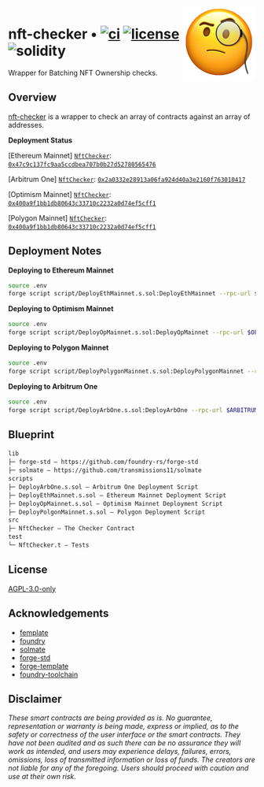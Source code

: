 <img align="right" width="150" height="150" top="100" src="./assets/face-with-monocle.png">

# nft-checker • [![ci](https://github.com/rainbow-me/nft-checker/actions/workflows/ci.yml/badge.svg)](https://github.com/rainbow-me/nft-checker/actions/workflows/ci.yml) [![license](https://img.shields.io/badge/License-Apache_3.0-blue.svg?label=license)](https://opensource.org/licenses/Apache-3.0) ![solidity](https://img.shields.io/badge/solidity-^0.8.15-lightgrey)

Wrapper for Batching NFT Ownership checks.


## Overview

[nft-checker](https://github.com/rainbow-me/nft-checker) is a wrapper to check an array of contracts against an array of addresses.



**Deployment Status**

[Ethereum Mainnet] [`NftChecker`](./src/NftChecker.sol): [`0x47c9c137fc9aa5ccdbea707b0b27d52780565476`](https://etherscan.io/address/0x47c9c137fc9aa5ccdbea707b0b27d52780565476)

[Arbitrum One] [`NftChecker`](./src/NftChecker.sol): [`0x2a0332e28913a06fa924d40a3e2160f763010417`](https://arbiscan.io/address/0x2a0332e28913a06fa924d40a3e2160f763010417)

[Optimism Mainnet] [`NftChecker`](./src/NftChecker.sol): [`0x400a9f1bb1db80643c33710c2232a0d74ef5cff1`](https://optimistic.etherscan.io/address/0x400a9f1bb1db80643c33710c2232a0d74ef5cff1)

[Polygon Mainnet] [`NftChecker`](./src/NftChecker.sol): [`0x400a9f1bb1db80643c33710c2232a0d74ef5cff1`](https://polyscan.io/address/0x400a9f1bb1db80643c33710c2232a0d74ef5cff1)


## Deployment Notes

**Deploying to Ethereum Mainnet**
```bash
source .env
forge script script/DeployEthMainnet.s.sol:DeployEthMainnet --rpc-url $ETHEREUM_MAINNET --private-key $DEPLOYER_PRIVATE_KEY --broadcast --verify --etherscan-api-key $ETHERSCAN_API_KEY_MAINNET -vvvv
```

**Deploying to Optimism Mainnet**
```bash
source .env
forge script script/DeployOpMainnet.s.sol:DeployOpMainnet --rpc-url $OPTIMISM_MAINNET --private-key $DEPLOYER_PRIVATE_KEY --broadcast --verify --etherscan-api-key $ETHERSCAN_API_KEY_OPTIMISM -vvvv
```

**Deploying to Polygon Mainnet**
```bash
source .env
forge script script/DeployPolygonMainnet.s.sol:DeployPolygonMainnet --rpc-url $POLYGON_MAINNET --private-key $DEPLOYER_PRIVATE_KEY --broadcast --verify --etherscan-api-key $ETHERSCAN_API_KEY_POLYGON -vvvv
```

**Deploying to Arbitrum One**
```bash
source .env
forge script script/DeployArbOne.s.sol:DeployArbOne --rpc-url $ARBITRUM_ONE --private-key $DEPLOYER_PRIVATE_KEY --broadcast --verify --etherscan-api-key $ETHERSCAN_API_KEY_ARBITRUM -vvvv
```


## Blueprint

```ml
lib
├─ forge-std — https://github.com/foundry-rs/forge-std
├─ solmate — https://github.com/transmissions11/solmate
scripts
├─ DeployArbOne.s.sol — Arbitrum One Deployment Script
├─ DeployEthMainnet.s.sol — Ethereum Mainnet Deployment Script
├─ DeployOpMainnet.s.sol — Optimism Mainnet Deployment Script
├─ DeployPolgonMainnet.s.sol — Polygon Deployment Script
src
├─ NftChecker — The Checker Contract
test
└─ NftChecker.t — Tests
```


## License

[AGPL-3.0-only](https://github.com/rainbow-me/nft-checker/blob/main/LICENSE)


## Acknowledgements

- [femplate](https://github.com/abigger87/femplate)
- [foundry](https://github.com/foundry-rs/foundry)
- [solmate](https://github.com/Rari-Capital/solmate)
- [forge-std](https://github.com/brockelmore/forge-std)
- [forge-template](https://github.com/foundry-rs/forge-template)
- [foundry-toolchain](https://github.com/foundry-rs/foundry-toolchain)


## Disclaimer

_These smart contracts are being provided as is. No guarantee, representation or warranty is being made, express or implied, as to the safety or correctness of the user interface or the smart contracts. They have not been audited and as such there can be no assurance they will work as intended, and users may experience delays, failures, errors, omissions, loss of transmitted information or loss of funds. The creators are not liable for any of the foregoing. Users should proceed with caution and use at their own risk._
